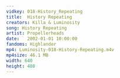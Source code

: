 ```yaml
---
vidkey: 018-History_Repeating
title:  History Repeating
creators: Killa & Luminosity
song: History Repeating
artist: Propellerheads
date:   2002-01-01 10:00:00
fandoms: Highlander
mp4: Luminosity-018-History-Repeating.m4v
mp4size: 46.1 MB
width: 640
height: 480
---
```



  